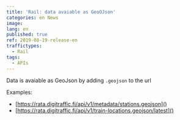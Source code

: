 ```yaml
---
title: 'Rail: data avaiable as GeoOJson'
categories: en News
image: 
lang: en
published: true
ref: 2019-08-19-release-en
traffictypes:
  - Rail
tags:
  - APIs
---
```


Data is avaiable as GeoJson by adding `.geojson` to the url

Examples:
* [https://rata.digitraffic.fi/api/v1/metadata/stations.geojson]()
* [https://rata.digitraffic.fi/api/v1/train-locations.geojson/latest]()
